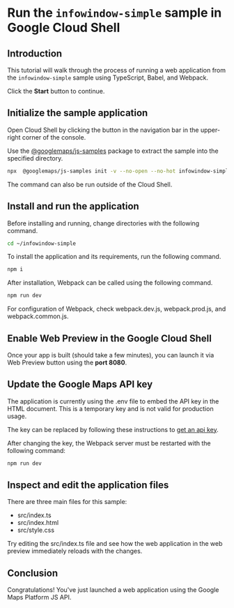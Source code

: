 # Run the `infowindow-simple` sample in Google Cloud Shell

<walkthrough-tutorial-duration duration="10"/>

## Introduction

This tutorial will walk through the process of running a web application from
the `infowindow-simple` sample using TypeScript, Babel, and Webpack.

Click the **Start** button to continue.

## Initialize the sample application

Open Cloud Shell by clicking the
<walkthrough-cloud-shell-icon></walkthrough-cloud-shell-icon> button in the
navigation bar in the upper-right corner of the console.

Use the [@googlemaps/js-samples](https://www.npmjs.com/package/@googlemaps/js-samples) package to 
extract the sample into the specified directory.

```bash
npx  @googlemaps/js-samples init -v --no-open --no-hot infowindow-simple ~/infowindow-simple
```

The command can also be run outside of the Cloud Shell.

## Install and run the application

Before installing and running, change directories with the following command.

```bash
cd ~/infowindow-simple
```

To install the application and its requirements, run the following command.

```bash
npm i
```

After installation, Webpack can be called using the following command.

```bash
npm run dev
```

For configuration of Webpack, check
<walkthrough-editor-open-file filePath="infowindow-simple/webpack.dev.js">webpack.dev.js</walkthrough-editor-open-file>,
<walkthrough-editor-open-file filePath="infowindow-simple/webpack.prod.js">webpack.prod.js</walkthrough-editor-open-file>,
and
<walkthrough-editor-open-file filePath="infowindow-simple/webpack.common.js">webpack.common.js</walkthrough-editor-open-file>.

## Enable Web Preview in the Google Cloud Shell

Once your app is built (should take a few minutes), you can launch it via
<walkthrough-spotlight-pointer target="cloudshell" spotlightId="devshell-web-preview-button">Web
Preview button</walkthrough-spotlight-pointer> using the **port 8080**.

## Update the Google Maps API key

The application is currently using the
<walkthrough-editor-open-file filePath="infowindow-simple/.env">.env</walkthrough-editor-open-file>
file to embed the API key in the HTML document. This is a temporary key and is
not valid for production usage.

The key can be replaced by following these instructions to
[get an api key](https://developers.google.com/maps/documentation/javascript/get-api-key).

After changing the key, the Webpack server must be restarted with the following
command:

```bash
npm run dev
```

## Inspect and edit the application files

There are three main files for this sample:

*   <walkthrough-editor-open-file filePath="infowindow-simple/src/index.ts">src/index.ts</walkthrough-editor-open-file>
*   <walkthrough-editor-open-file filePath="infowindow-simple/src/index.html">src/index.html</walkthrough-editor-open-file>
*   <walkthrough-editor-open-file filePath="infowindow-simple/src/style.css">src/style.css</walkthrough-editor-open-file>

Try editing the <walkthrough-editor-open-file filePath="infowindow-simple/src/index.ts">src/index.ts</walkthrough-editor-open-file> file and see how the web application in the web preview immediately reloads with the changes.

## Conclusion

<walkthrough-conclusion-trophy></walkthrough-conclusion-trophy>

Congratulations! You've just launched a web application using the Google Maps
Platform JS API.
